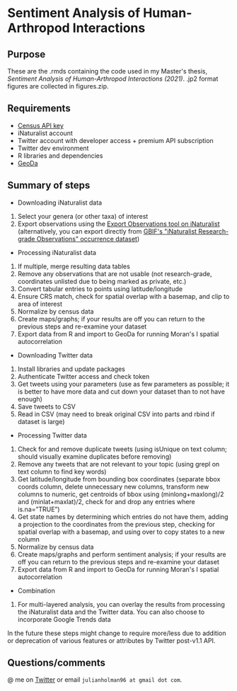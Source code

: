 # Sentiment Analysis of Human-Arthropod Interactions

## Purpose
These are the .rmds containing the code used in my Master's thesis, *Sentiment Analysis of Human-Arthropod Interactions (2021)*. .jp2 format figures are collected in figures.zip.

## Requirements
* [Census API key](https://api.census.gov/data/key_signup.html)
* iNaturalist account
* Twitter account with developer access + premium API subscription
* Twitter dev environment
* R libraries and dependencies
* [GeoDa](https://geodacenter.github.io/)

## Summary of steps
* Downloading iNaturalist data

1. Select your genera (or other taxa) of interest
1. Export observations using the [Export Observations tool on iNaturalist](https://www.inaturalist.org/observations/export) (alternatively, you can export directly from [GBIF's "iNaturalist Research-grade Observations" occurrence dataset](https://www.gbif.org/dataset/50c9509d-22c7-4a22-a47d-8c48425ef4a7))

* Processing iNaturalist data

1. If multiple, merge resulting data tables
1. Remove any observations that are not usable (not research-grade, coordinates unlisted due to being marked as private, etc.)
1. Convert tabular entries to points using latitude/longitude
1. Ensure CRS match, check for spatial overlap with a basemap, and clip to area of interest
1. Normalize by census data
1. Create maps/graphs; if your results are off you can return to the previous steps and re-examine your dataset
1. Export data from R and import to GeoDa for running Moran's I spatial autocorrelation

* Downloading Twitter data

1. Install libraries and update packages
1. Authenticate Twitter access and check token
1. Get tweets using your parameters (use as few parameters as possible; it is better to have more data and cut down your dataset than to not have enough)
1. Save tweets to CSV
1. Read in CSV (may need to break original CSV into parts and rbind if dataset is large)

* Processing Twitter data

1. Check for and remove duplicate tweets (using isUnique on text column; should visually examine duplicates before removing)
1. Remove any tweets that are not relevant to your topic (using grepl on text column to find key words)
1. Get latitude/longitude from bounding box coordinates (separate bbox coords column, delete unnecessary new columns, transform new columns to numeric, get centroids of bbox using (minlong+maxlong)/2 and (minlat+maxlat)/2, check for and drop any entries where is.na=”TRUE”)
1. Get state names by determining which entries do not have them, adding a projection to the coordinates from the previous step, checking for spatial overlap with a basemap, and using over to copy states to a new column
1. Normalize by census data
1. Create maps/graphs and perform sentiment analysis; if your results are off you can return to the previous steps and re-examine your dataset
1. Export data from R and import to GeoDa for running Moran's I spatial autocorrelation

* Combination

1. For multi-layered analysis, you can overlay the results from processing the iNaturalist data and the Twitter data. You can also choose to incorporate Google Trends data

In the future these steps might change to require more/less due to addition or deprecation of various features or attributes by Twitter post-v1.1 API.

## Questions/comments

@ me on [Twitter](https://twitter.com/easternhercules) or email `julianholman96 at gmail dot com`.
